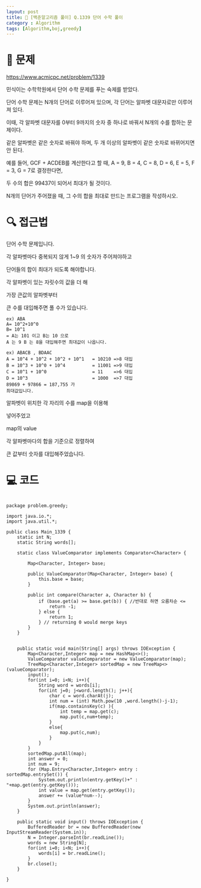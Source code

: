 ```yaml
---
layout: post
title: 📖 [백준알고리즘 풀이] Q.1339 단어 수학 풀이
category : Algorithm
tags: [Algorithm,boj,greedy]
---
```

# 📖 문제
https://www.acmicpc.net/problem/1339

민식이는 수학학원에서 단어 수학 문제를 푸는 숙제를 받았다.

단어 수학 문제는 N개의 단어로 이루어져 있으며, 각 단어는 알파벳 대문자로만 이루어져 있다.

이때, 각 알파벳 대문자를 0부터 9까지의 숫자 중 하나로 바꿔서 N개의 수를 합하는 문제이다.

같은 알파벳은 같은 숫자로 바꿔야 하며, 두 개 이상의 알파벳이 같은 숫자로 바뀌어지면 안 된다.

예를 들어, GCF + ACDEB를 계산한다고 할 때, A = 9, B = 4, C = 8, D = 6, E = 5, F = 3, G = 7로 결정한다면,

두 수의 합은 99437이 되어서 최대가 될 것이다.

N개의 단어가 주어졌을 때, 그 수의 합을 최대로 만드는 프로그램을 작성하시오.

# 🔍 접근법

단어 수학 문제입니다.

각 알파벳마다 중복되지 않게 1~9 의 숫자가 주어져야하고

단어들의 합이 최대가 되도록 해야합니다.

각 알파벳이 있는 자릿수의 값을 더 해

가장 큰값의 알파벳부터

큰 수를 대입해주면 풀 수가 있습니다.

    ex) ABA
    A= 10^2+10^0
    B= 10^1
    = A는 101 이고 B는 10 으로
    A 는 9 B 는 8을 대입해주면 최대값이 나옵니다.
    
    ex) ABACB , BDAAC
    A = 10^4 + 10^2 + 10^2 + 10^1   = 10210 =>8 대입
    B = 10^3 + 10^0 + 10^4          = 11001 =>9 대입
    C = 10^1 + 10^0                 = 11    =>6 대입
    D = 10^3                        = 1000  =>7 대입
    89869 + 97866 = 187,755 가
    최대값입니다.
    
알파벳이 위치한 각 자리의 수를 map을 이용해

넣어주었고

map의 value 

각 알파벳마다의 합을 기준으로 정렬하여

큰 값부터 숫자를 대입해주었습니다.
                
# 💻 코드

```

package problem.greedy;

import java.io.*;
import java.util.*;

public class Main_1339 {
    static int N;
    static String words[];

    static class ValueComparator implements Comparator<Character> {

        Map<Character, Integer> base;

        public ValueComparator(Map<Character, Integer> base) {
            this.base = base;
        }

        public int compare(Character a, Character b) {
            if (base.get(a) >= base.get(b)) { //반대로 하면 오름차순 <=
                return -1;
            } else {
                return 1;
            } // returning 0 would merge keys
        }
    }


    public static void main(String[] args) throws IOException {
        Map<Character,Integer> map = new HashMap<>();
        ValueComparator valueComparator = new ValueComparator(map);
        TreeMap<Character,Integer> sortedMap = new TreeMap<>(valueComparator);
        input();
        for(int i=0; i<N; i++){
            String word = words[i];
            for(int j=0; j<word.length(); j++){
                char c = word.charAt(j);
                int num = (int) Math.pow(10 ,word.length()-j-1);
                if(map.containsKey(c) ){
                    int temp = map.get(c);
                    map.put(c,num+temp);
                }
                else{
                    map.put(c,num);
                }
            }
        }
        sortedMap.putAll(map);
        int answer = 0;
        int num = 9;
        for (Map.Entry<Character,Integer> entry : sortedMap.entrySet()) {
            System.out.println(entry.getKey()+" : "+map.get(entry.getKey()));
            int value = map.get(entry.getKey());
            answer += (value*num--);
        }
        System.out.println(answer);
    }

    public static void input() throws IOException {
        BufferedReader br = new BufferedReader(new InputStreamReader(System.in));
        N = Integer.parseInt(br.readLine());
        words = new String[N];
        for(int i=0; i<N; i++){
            words[i] = br.readLine();
        }
        br.close();
    }

}


```
